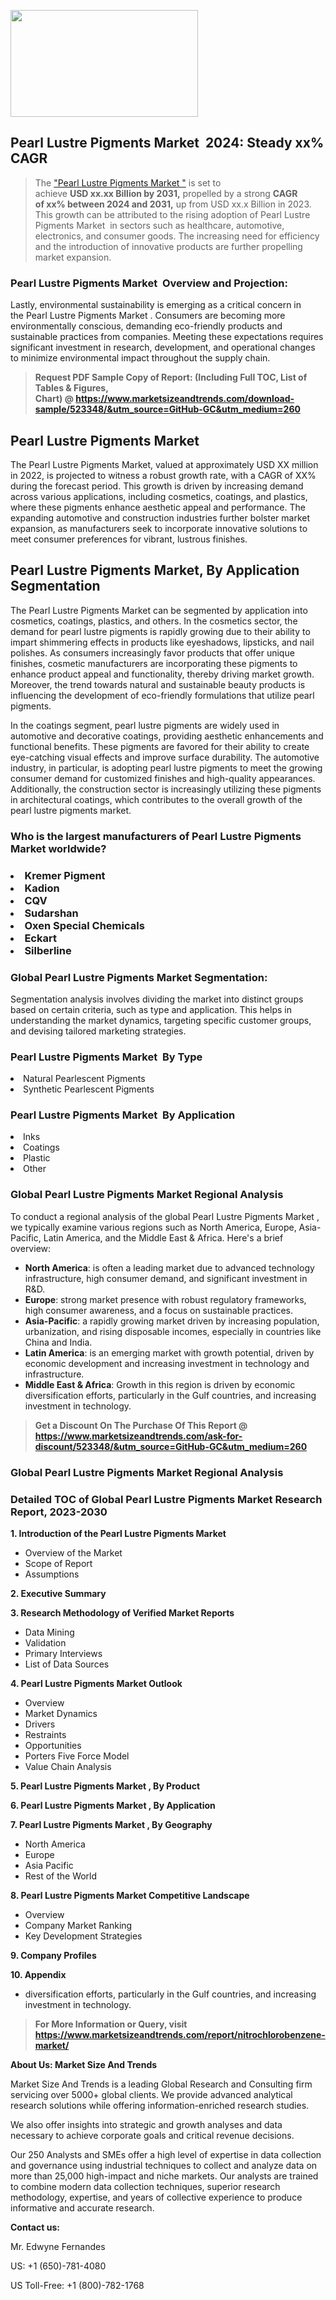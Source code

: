 <p><img class="alignnone size-medium wp-image-20088" src="https://ffe5etoiles.com/wp-content/uploads/2024/12/MST1-300x171.png" alt="" width="300" height="171" /></p><h2 id="ember46" class="ember-view reader-text-block__heading-2">Pearl Lustre Pigments Market &nbsp;2024: Steady&nbsp;xx% CAGR</h2><blockquote id="ember47" class="ember-view reader-text-block__blockquote">The&nbsp;<a class="app-aware-link " href="https://www.marketsizeandtrends.com/download-sample/523348/&utm_source=GitHub-GC&utm_medium=260" target="_blank" data-test-app-aware-link="">"Pearl Lustre Pigments Market "</a>&nbsp;is set to achieve&nbsp;<strong>USD&nbsp;xx.xx&nbsp;Billion by 2031,</strong>&nbsp;propelled by a strong&nbsp;<strong>CAGR of&nbsp;xx% between 2024 and 2031,</strong>&nbsp;up from USD xx.x Billion in 2023. This growth can be attributed to the rising adoption of&nbsp;Pearl Lustre Pigments Market &nbsp;in sectors such as healthcare, automotive, electronics, and consumer goods. The increasing need for efficiency and the introduction of innovative products are further propelling market expansion.</blockquote><h3 id="ember48" class="ember-view reader-text-block__heading-3">Pearl Lustre Pigments Market &nbsp;Overview and Projection:</h3><p id="ember49" class="ember-view reader-text-block__paragraph">Lastly, environmental sustainability is emerging as a critical concern in the&nbsp;Pearl Lustre Pigments Market . Consumers are becoming more environmentally conscious, demanding eco-friendly products and sustainable practices from companies. Meeting these expectations requires significant investment in research, development, and operational changes to minimize environmental impact throughout the supply chain.</p><blockquote id="ember50" class="ember-view reader-text-block__blockquote"><strong>Request PDF Sample Copy of Report: (Including Full TOC, List of Tables &amp; Figures, Chart)&nbsp;@&nbsp;<strong><a href="https://www.marketsizeandtrends.com/download-sample/523348/&utm_source=GitHub-GC&utm_medium=260" target="_blank">https://www.marketsizeandtrends.com/download-sample/523348/&utm_source=GitHub-GC&utm_medium=260</a></strong></strong></blockquote><h3 class=""> <h2>Pearl Lustre Pigments Market</h2><p>The Pearl Lustre Pigments Market, valued at approximately USD XX million in 2022, is projected to witness a robust growth rate, with a CAGR of XX% during the forecast period. This growth is driven by increasing demand across various applications, including cosmetics, coatings, and plastics, where these pigments enhance aesthetic appeal and performance. The expanding automotive and construction industries further bolster market expansion, as manufacturers seek to incorporate innovative solutions to meet consumer preferences for vibrant, lustrous finishes.</p><h2>Pearl Lustre Pigments Market, By Application Segmentation</h2><p>The Pearl Lustre Pigments Market can be segmented by application into cosmetics, coatings, plastics, and others. In the cosmetics sector, the demand for pearl lustre pigments is rapidly growing due to their ability to impart shimmering effects in products like eyeshadows, lipsticks, and nail polishes. As consumers increasingly favor products that offer unique finishes, cosmetic manufacturers are incorporating these pigments to enhance product appeal and functionality, thereby driving market growth. Moreover, the trend towards natural and sustainable beauty products is influencing the development of eco-friendly formulations that utilize pearl pigments.</p><p>In the coatings segment, pearl lustre pigments are widely used in automotive and decorative coatings, providing aesthetic enhancements and functional benefits. These pigments are favored for their ability to create eye-catching visual effects and improve surface durability. The automotive industry, in particular, is adopting pearl lustre pigments to meet the growing consumer demand for customized finishes and high-quality appearances. Additionally, the construction sector is increasingly utilizing these pigments in architectural coatings, which contributes to the overall growth of the pearl lustre pigments market.</p></h3><h3 id="" class="">Who is the largest manufacturers of&nbsp;Pearl Lustre Pigments Market worldwide?</h3><h3 class=""></Li><Li>Kremer Pigment</Li><Li> Kadion</Li><Li> CQV</Li><Li> Sudarshan</Li><Li> Oxen Special Chemicals</Li><Li> Eckart</Li><Li> Silberline</h3><h3 id="ember53" class="ember-view reader-text-block__heading-3">Global&nbsp;Pearl Lustre Pigments Market Segmentation:</h3><p id="ember54" class="ember-view reader-text-block__paragraph">Segmentation analysis involves dividing the market into distinct groups based on certain criteria, such as type and application. This helps in understanding the market dynamics, targeting specific customer groups, and devising tailored marketing strategies.</p><h3 id="" class="">Pearl Lustre Pigments Market &nbsp;By Type</h3><p></Li><Li>Natural Pearlescent Pigments</Li><Li> Synthetic Pearlescent Pigments</p><h3 id="" class="">Pearl Lustre Pigments Market &nbsp;By Application</h3><p class=""></Li><Li>Inks</Li><Li> Coatings</Li><Li> Plastic</Li><Li> Other</p><h3 id="ember62" class="ember-view reader-text-block__heading-3">Global Pearl Lustre Pigments Market Regional Analysis</h3><p id="ember63" class="ember-view reader-text-block__paragraph">To conduct a regional analysis of the global Pearl Lustre Pigments Market , we typically examine various regions such as North America, Europe, Asia-Pacific, Latin America, and the Middle East &amp; Africa. Here's a brief overview:</p><ul><li><strong>North America</strong>: is often a leading market due to advanced technology infrastructure, high consumer demand, and significant investment in R&amp;D.</li><li><strong>Europe</strong>: strong market presence with robust regulatory frameworks, high consumer awareness, and a focus on sustainable practices.</li><li><strong>Asia-Pacific</strong>: a rapidly growing market driven by increasing population, urbanization, and rising disposable incomes, especially in countries like China and India.</li><li><strong>Latin America</strong>: is an emerging market with growth potential, driven by economic development and increasing investment in technology and infrastructure.</li><li><strong>Middle East &amp; Africa</strong>: Growth in this region is driven by economic diversification efforts, particularly in the Gulf countries, and increasing investment in technology.</li></ul><blockquote id="ember61" class="ember-view reader-text-block__blockquote"><strong>Get a Discount On The Purchase Of This Report @ <strong><a href="https://html-cleaner.com/" target="">https://www.marketsizeandtrends.com/ask-for-discount/523348/&utm_source=GitHub-GC&utm_medium=260</a></strong></strong></blockquote><h3 id="ember62" class="ember-view reader-text-block__heading-3">Global Pearl Lustre Pigments Market Regional Analysis</h3><h3 id="" class="">Detailed TOC of Global Pearl Lustre Pigments Market Research Report, 2023-2030</h3><p id="" class=""><strong>1. Introduction of the Pearl Lustre Pigments Market </strong></p><ul><li>Overview of the Market</li><li>Scope of Report</li><li>Assumptions</li></ul><p id="" class=""><strong>2. Executive Summary</strong></p><p id="" class=""><strong>3. Research Methodology of Verified Market Reports</strong></p><ul><li>Data Mining</li><li>Validation</li><li>Primary Interviews</li><li>List of Data Sources</li></ul><p id="" class=""><strong>4. Pearl Lustre Pigments Market Outlook</strong></p><ul><li>Overview</li><li>Market Dynamics</li><li>Drivers</li><li>Restraints</li><li>Opportunities</li><li>Porters Five Force Model</li><li>Value Chain Analysis</li></ul><p id="" class=""><strong>5. Pearl Lustre Pigments Market , By Product</strong></p><p id="" class=""><strong>6. Pearl Lustre Pigments Market , By Application</strong></p><p id="" class=""><strong>7. Pearl Lustre Pigments Market , By Geography</strong></p><ul><li>North America</li><li>Europe</li><li>Asia Pacific</li><li>Rest of the World</li></ul><p id="" class=""><strong>8. Pearl Lustre Pigments Market Competitive Landscape</strong></p><ul><li>Overview</li><li>Company Market Ranking</li><li>Key Development Strategies</li></ul><p id="" class=""><strong>9. Company Profiles</strong></p><p id="" class=""><strong>10. Appendix</strong></p><ul><li>diversification efforts, particularly in the Gulf countries, and increasing investment in technology.</li></ul><blockquote id="ember65" class="ember-view reader-text-block__blockquote"><strong>For More Information or Query, visit <strong><strong><a href="https://html-cleaner.com/" target="">https://www.marketsizeandtrends.com/report/nitrochlorobenzene-market/</a></strong></strong></strong></blockquote><p id="" class=""><strong>About Us: Market Size And Trends</strong></p><p id="" class="">Market Size And Trends is a leading Global Research and Consulting firm servicing over 5000+ global clients. We provide advanced analytical research solutions while offering information-enriched research studies.</p><p id="" class="">We also offer insights into strategic and growth analyses and data necessary to achieve corporate goals and critical revenue decisions.</p><p id="" class="">Our 250 Analysts and SMEs offer a high level of expertise in data collection and governance using industrial techniques to collect and analyze data on more than 25,000 high-impact and niche markets. Our analysts are trained to combine modern data collection techniques, superior research methodology, expertise, and years of collective experience to produce informative and accurate research.</p><p id="" class=""><strong>Contact us:</strong></p><p id="" class="">Mr. Edwyne Fernandes</p><p id="" class="">US: +1 (650)-781-4080</p><p id="" class="">US Toll-Free: +1 (800)-782-1768</p>
